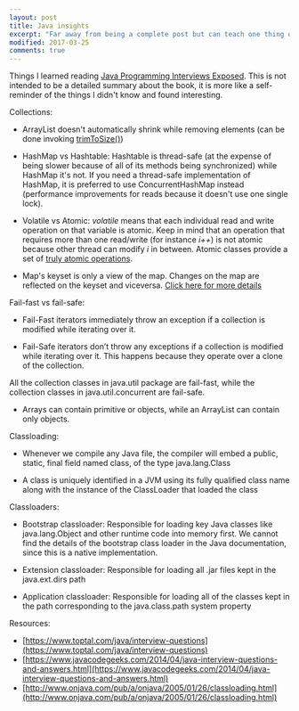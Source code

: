 ```yaml
---
layout: post
title: Java insights
excerpt: "Far away from being a complete post but can teach one thing or two"
modified: 2017-03-25
comments: true
---
```


Things I learned reading [Java Programming Interviews Exposed](https://www.amazon.com/Java-Programming-Interviews-Exposed-Markham/dp/1118722868).
This is not intended to be a detailed summary about the book, it is more like a self-reminder of the things I didn't know and found interesting.

Collections:

* ArrayList doesn't automatically shrink while removing elements (can be done invoking [trimToSize()](http://docs.oracle.com/javase/1ator.5.0/docs/api/java/util/ArrayList.html#trimToSize()))

* HashMap vs Hashtable: Hashtable is thread-safe (at the expense of being slower because of all of its methods being synchronized) while HashMap it's not. If you need a thread-safe implementation of HashMap, it is preferred to use ConcurrentHashMap instead (performance improvements for reads because it doesn't use one single lock).

* Volatile vs Atomic: *volatile* means that each individual read and write operation on that variable is atomic. Keep in mind that an operation that requires more than one read/write (for instance *i++*) is not atomic because other thread can modify *i* in between. Atomic classes provide a set of [truly atomic operations](http://docs.oracle.com/javase/8/docs/api/java/util/concurrent/atomic/AtomicInteger.html).

* Map's keyset is only a view of the map. Changes on the map are reflected on the keyset and viceversa.
[Click here for more details](http://stackoverflow.com/questions/9749746/what-is-the-difference-between-atomic-volatile-synchronized)

Fail-fast vs fail-safe:

* Fail-Fast iterators immediately throw an exception if a collection is modified while iterating over it.

* Fail-Safe iterators don’t throw any exceptions if a collection is modified while iterating over it. This happens because they operate over a clone of the collection.

 All the collection classes in java.util package are fail-fast, while the collection classes in java.util.concurrent are fail-safe.

* Arrays can contain primitive or objects, while an ArrayList can contain only objects.

Classloading:

* Whenever we compile any Java file, the compiler will embed a public, static, final field named class, of the type java.lang.Class

* A class is uniquely identified in a JVM using its fully qualified class name along with the instance of the ClassLoader that loaded the class

Classloaders:

* Bootstrap classloader: Responsible for loading key Java classes like java.lang.Object and other runtime code into memory first. We cannot find the details of the bootstrap class loader in the Java documentation, since this is a native implementation.

* Extension classloader: Responsible for loading all .jar files kept in the java.ext.dirs path

* Application classloader: Responsible for loading all of the classes kept in the path corresponding to the java.class.path system property

Resources:

* [https://www.toptal.com/java/interview-questions](https://www.toptal.com/java/interview-questions)
* [https://www.javacodegeeks.com/2014/04/java-interview-questions-and-answers.html](https://www.javacodegeeks.com/2014/04/java-interview-questions-and-answers.html)
* [http://www.onjava.com/pub/a/onjava/2005/01/26/classloading.html](http://www.onjava.com/pub/a/onjava/2005/01/26/classloading.html)
